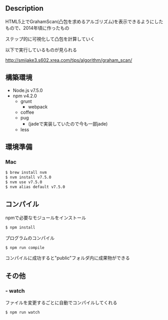## Description

HTML5上でGrahamScan(凸包を求めるアルゴリズム)を表示できるようにしたもので、2014年頃に作ったもの

ステップ的に可視化して凸包を計算していく

以下で実行しているものが見られる

http://smijake3.s602.xrea.com/tips/algorithm/graham_scan/

## 構築環境
- Node.js v7.5.0
- npm v4.2.0
  - grunt
    - webpack
  - coffee
  - pug
    - (jadeで実装していたので今も一部jade)
  - less

## 環境準備

### Mac
```bash
$ brew install nvm
$ nvm install v7.5.0
$ nvm use v7.5.0
$ nvm alias default v7.5.0
```

## コンパイル

npmで必要なモジュールをインストール
```bash
$ npm install
```

プログラムのコンパイル
```bash
$ npm run compile
```

コンパイルに成功すると"public"フォルダ内に成果物ができる

## その他

### - watch
ファイルを変更するごとに自動でコンパイルしてくれる
```bash
$ npm run watch
```

